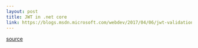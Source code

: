 ```yaml
---
layout: post
title: JWT in .net core
link: https://blogs.msdn.microsoft.com/webdev/2017/04/06/jwt-validation-and-authorization-in-asp-net-core/
---
```



[source](https://blogs.msdn.microsoft.com/webdev/2017/04/06/jwt-validation-and-authorization-in-asp-net-core/)
